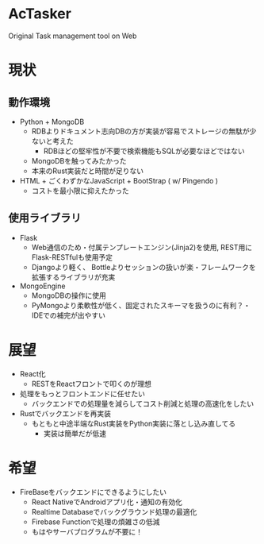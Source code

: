 # AcTasker
Original Task management tool on Web 


# 現状
## 動作環境
* Python + MongoDB
    * RDBよりドキュメント志向DBの方が実装が容易でストレージの無駄が少ないと考えた
        * RDBほどの堅牢性が不要で検索機能もSQLが必要なほどではない
    * MongoDBを触ってみたかった
    * 本来のRust実装だと時間が足りない
* HTML + ごくわずかなJavaScript + BootStrap ( w/ Pingendo )
    * コストを最小限に抑えたかった

## 使用ライブラリ
* Flask
    * Web通信のため・付属テンプレートエンジン(Jinja2)を使用, REST用にFlask-RESTfulも使用予定
    * Djangoより軽く、 Bottleよりセッションの扱いが楽・フレームワークを拡張するライブラリが充実
* MongoEngine
    * MongoDBの操作に使用
    * PyMongoより柔軟性が低く、固定されたスキーマを扱うのに有利？・IDEでの補完が出やすい



# 展望
* React化
    * RESTをReactフロントで叩くのが理想
* 処理をもっとフロントエンドに任せたい
    * バックエンドでの処理量を減らしてコスト削減と処理の高速化をしたい
* Rustでバックエンドを再実装
    * もともと中途半端なRust実装をPython実装に落とし込み直してる
        * 実装は簡単だが低速

# 希望
* FireBaseをバックエンドにできるようにしたい
    * React NativeでAndroidアプリ化・通知の有効化
    * Realtime Databaseでバックグラウンド処理の最適化
    * Firebase Functionで処理の煩雑さの低減
    * もはやサーバプログラムが不要に！